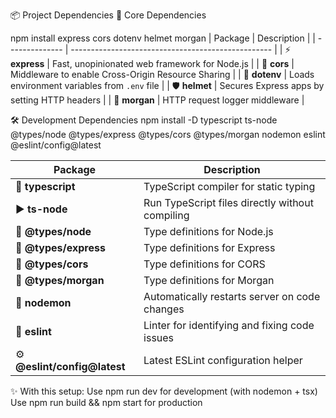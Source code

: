 📦 Project Dependencies
🔧 Core Dependencies

npm install express cors dotenv helmet morgan
| Package        | Description                                        |
| -------------- | -------------------------------------------------- |
| ⚡ **express**  | Fast, unopinionated web framework for Node.js      |
| 🔄 **cors**    | Middleware to enable Cross-Origin Resource Sharing |
| 🔐 **dotenv**  | Loads environment variables from `.env` file       |
| 🛡️ **helmet** | Secures Express apps by setting HTTP headers        |
| 📜 **morgan**  | HTTP request logger middleware                     |

🛠️ Development Dependencies
npm install -D typescript ts-node @types/node @types/express @types/cors @types/morgan nodemon eslint @eslint/config@latest

| Package                       | Description                                     |
| ----------------------------- | ----------------------------------------------  |
| 📝 **typescript**             | TypeScript compiler for static typing           |
| ▶️ **ts-node**                | Run TypeScript files directly without compiling |
| 🧩 **@types/node**            | Type definitions for Node.js                    |
| 🧩 **@types/express**         | Type definitions for Express                    |
| 🧩 **@types/cors**            | Type definitions for CORS                       |
| 🧩 **@types/morgan**          | Type definitions for Morgan                     |
| 🔄 **nodemon**                | Automatically restarts server on code changes   |
| 🧹 **eslint**                 | Linter for identifying and fixing code issues   |
| ⚙️ **@eslint/config\@latest** | Latest ESLint configuration helper              |

✨ With this setup:
Use npm run dev for development (with nodemon + tsx)
Use npm run build && npm start for production
